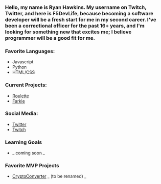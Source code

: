 ### Hello, my name is Ryan Hawkins. My username on Twitch, Twitter, and here is F5DevLife, because becoming a software developer will be a fresh start for me in my second career. I've been a correctional officer for the past 16+ years, and I'm looking for something new that excites me; I believe programmer will be a good fit for me.

### Favorite Languages:
- Javascript
- Python
- HTML/CSS


### Current Projects:
- [Roulette](https://github.com/F5DevLife/Roulette)
- [Farkle](https://github.com/F5DevLife/Farkle)


### Social Media:
- [Twitter](https://twitter.com/f5devlife)
- [Twitch](https://www.twitch.tv/ryankhawkins)


### Learning Goals
- _ coming soon _

### Favorite MVP Projects
- [CryptoConverter](https://github.com/F5DevLife/JS-CryptoConverter) _ (to be renamed) _